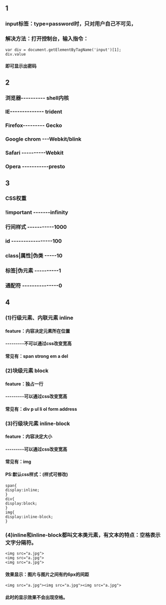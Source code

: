 ## 1
### input标签：type=password时，只对用户自己不可见，
### 解决方法：打开控制台，输入指令：
```
var div = document.getElementByTagName('input')[1];
div.value
```
####  即可显示出密码

##  2
### 浏览器---------- shell内核
### IE-------------- trident
### Firefox--------- Gecko
### Google  chrom ---Webkit/blink
### Safari ----------Webkit
### Opera -----------presto

##  3
### CSS权重
###  !important -------infinity
###  行间样式 -----------1000
###  id -----------------100
###  class|属性|伪类 -----10
###  标签|伪元素 ----------1
###  通配符 ---------------0

##  4
### (1)行级元素、内联元素  inline
####  feature：内容决定元素所在位置
####  ---------不可以通过css改变宽高
####  常见有：span strong em a del
### (2)块级元素  block
####  feature：独占一行
####  ---------可以通过css改变宽高
####  常见有：div p ul li ol form address
### (3)行级块元素 inline-block
####  feature：内容决定大小
####  ---------可以通过css改变宽高
####  常见有：img
####  PS:默认css样式：(样式可修改)
```
span{
display:inline;
}
div{
display:block;
}
img{
display:inline-block;
}
```

### (4)inline和inline-block都叫文本类元素，有文本的特点：空格表示文字分隔符。
```
<img src="a.jpg">
<img src="a.jpg">
<img src="a.jpg">
```
####  效果显示：图片与图片之间有约6px的间距
```
<img src="a.jpg"><img src="a.jpg"><img src="a.jpg">
```
####  此时的显示效果不会出现空格。

